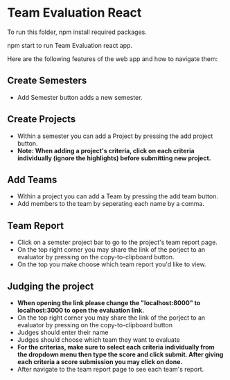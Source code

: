# Team Evaluation React

To run this folder, npm install required packages.

npm start to run Team Evaluation react app.

Here are the following features of the web app and how to navigate them:

## Create Semesters

- Add Semester button adds a new semester.

## Create Projects

- Within a semester you can add a Project by pressing the add project button.
- **Note: When adding a project's criteria, click on each criteria individually (ignore the highlights) before submitting new project.**

## Add Teams

- Within a project you can add a Team by pressing the add team button.
- Add members to the team by seperating each name by a comma.

## Team Report

- Click on a semster project bar to go to the project's team report page.
- On the top right corner you may share the link of the porject to an evaluator by pressing on the copy-to-clipboard button.
- On the top you make choose which team report you'd like to view.

## Judging the project

- **When opening the link please change the "localhost:8000" to localhost:3000 to open the evaluation link.**
- On the top right corner you may share the link of the porject to an evaluator by pressing on the copy-to-clipboard button
- Judges should enter their name
- Judges should choose which team they want to evaluate
- **For the criterias, make sure to select each criteria individually from the dropdown menu then type the score and click submit. After giving each criteria a score submission you may click on done.**
- After navigate to the team report page to see each team's report.
